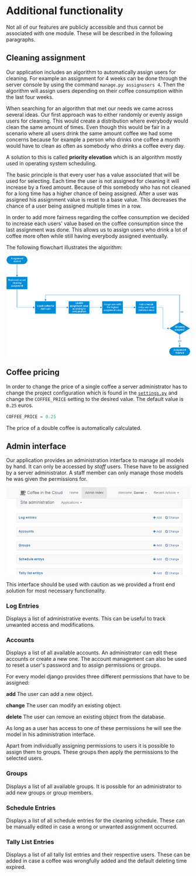 # Additional functionality

Not all of our features are publicly accessible and thus cannot be associated with one module. These will be described
in the following paragraphs.

## Cleaning assignment

Our application includes an algorithm to automatically assign users for cleaning. For example an assignment for 4 weeks
can be done through the server console by using the command ```manage.py assignusers 4```. Then the algorithm will
assign users depending on their coffee consumption within the last four weeks.

When searching for an algorithm that met our needs we came across several ideas. Our first approach was to either
randomly or evenly assign users for cleaning. This would create a distribution where everybody would clean the same
amount of times. Even though this would be fair in a scenario where all users drink the same amount coffee we had some
concerns because for example a person who drinks one coffee a month would have to clean as often as somebody who drinks
a coffee every day.

A solution to this is called **priority elevation** which is an algorithm mostly used in operating system scheduling.

The basic principle is that every user has a value associated that will be used for selecting. Each time the user is
not assigned for cleaning it will increase by a fixed amount. Because of this somebody who has not cleaned for a long
time has a higher chance of being assigned. After a user was assigned his assignment value is reset to a base value.
This decreases the chance of a user being assigned multiple times in a row.

In order to add more fairness regarding the coffee consumption we decided to increase each users' value based on the
coffee consumption since the last assignment was done. This allows us to assign users who drink a lot of coffee more
often while still having everybody assigned eventually.

The following flowchart illustrates the algorithm:

![priority elevation algorithm](../images/scheduling.png "priority elevation algorithm")

## Coffee pricing

In order to change the price of a single coffee a server administrator has to change the project configuration which is
found in the [```settings.py```](../../server/server/settings.py) and change the ```COFFEE_PRICE``` setting to the
desired value. The default value is ```0.25``` euros.

```python
COFFEE_PRICE = 0.25
```

The price of a double coffee is automatically calculated.

## Admin interface

Our application provides an administration interface to manage all models by hand. It can only be accessed by *staff*
users. These have to be assigned by a server administrator. A staff member can only manage those models he was given
the permissions for.

![default administration view](../images/django-admin.png "default administration view")

This interface should be used with caution as we provided a front end solution for most necessary functionality.

### Log Entries

Displays a list of administrative events. This can be useful to track unwanted access and modifications.

### Accounts

Displays a list of all available accounts. An administrator can edit these accounts or create a new one. The account
management can also be used to reset a user's password and to assign permissions or groups.

For every model django provides three different permissions that have to be assigned:

**add** The user can add a new object.

**change** The user can modify an existing object.

**delete** The user can remove an existing object from the database.

As long as a user has access to one of these permissions he will see the model in his administration interface.

Apart from individually assigning permissions to users it is possible to assign them to groups. These groups then apply
the permissions to the selected users.

### Groups

Displays a list of all available groups. It is possible for an administrator to add new groups or group members.

### Schedule Entries

Displays a list of all schedule entries for the cleaning schedule. These can be manually edited in case a wrong or
unwanted assignment occurred.

### Tally List Entries

Displays a list of all tally list entries and their respective users. These can be added in case a coffee was wrongfully
added and the default deleting time expired.